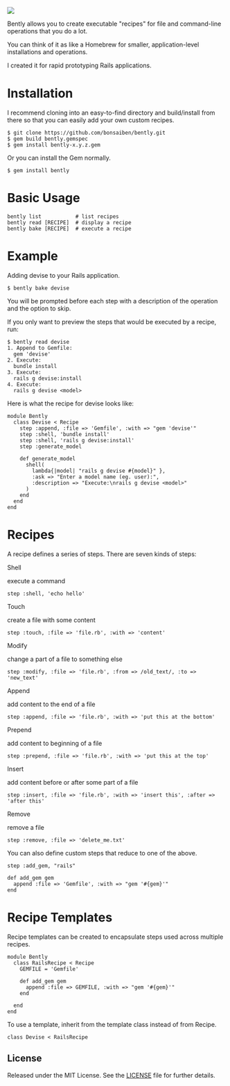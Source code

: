 [<img src="https://secure.travis-ci.org/bonsaiben/bently.png">](http://travis-ci.org/bonsaiben/bently)

Bently allows you to create executable "recipes" for file and command-line operations that you do a lot.

You can think of it as like a Homebrew for smaller, application-level installations and operations.

I created it for rapid prototyping Rails applications.

Installation
============

I recommend cloning into an easy-to-find directory and build/install from there so that you can easily add your own custom recipes.

    $ git clone https://github.com/bonsaiben/bently.git
    $ gem build bently.gemspec
    $ gem install bently-x.y.z.gem

Or you can install the Gem normally.

    $ gem install bently
    
    
Basic Usage
==============

    bently list           # list recipes
    bently read [RECIPE]  # display a recipe
    bently bake [RECIPE]  # execute a recipe


Example
=======

Adding devise to your Rails application.

    $ bently bake devise
    
You will be prompted before each step with a description of the operation and the option to skip.

If you only want to preview the steps that would be executed by a recipe, run:

    $ bently read devise
    1. Append to Gemfile:
      gem 'devise'
    2. Execute:
      bundle install
    3. Execute:
      rails g devise:install
    4. Execute:
      rails g devise <model>

Here is what the recipe for devise looks like:

    module Bently
      class Devise < Recipe
        step :append, :file => 'Gemfile', :with => "gem 'devise'"
        step :shell, 'bundle install'
        step :shell, 'rails g devise:install'
        step :generate_model

        def generate_model
          shell(
            lambda{|model| "rails g devise #{model}" },
            :ask => "Enter a model name (eg. user):",
            :description => "Execute:\nrails g devise <model>"
          )
        end
      end
    end


Recipes
=======

A recipe defines a series of steps. There are seven kinds of steps:

Shell

execute a command

    step :shell, 'echo hello'

Touch

create a file with some content

    step :touch, :file => 'file.rb', :with => 'content'

Modify

change a part of a file to something else

    step :modify, :file => 'file.rb', :from => /old_text/, :to => 'new_text'

Append

add content to the end of a file

    step :append, :file => 'file.rb', :with => 'put this at the bottom'

Prepend

add content to beginning of a file

    step :prepend, :file => 'file.rb', :with => 'put this at the top'

Insert

add content before or after some part of a file

    step :insert, :file => 'file.rb', :with => 'insert this', :after => 'after this'

Remove

remove a file

    step :remove, :file => 'delete_me.txt'


You can also define custom steps that reduce to one of the above.

    step :add_gem, "rails"
    
    def add_gem gem
      append :file => 'Gemfile', :with => "gem '#{gem}'"
    end

Recipe Templates
================

Recipe templates can be created to encapsulate steps used across multiple recipes.

    module Bently
      class RailsRecipe < Recipe
        GEMFILE = 'Gemfile'
        
        def add_gem gem
          append :file => GEMFILE, :with => "gem '#{gem}'"
        end
        
      end
    end

To use a template, inherit from the template class instead of from Recipe.

    class Devise < RailsRecipe

License
-------
Released under the MIT License.  See the [LICENSE][] file for further details.

[license]: LICENSE
